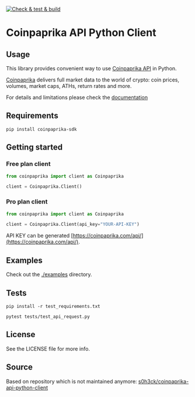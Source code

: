 [![Check & test & build](https://github.com/coinpaprika/coinpaprika-api-python-client/actions/workflows/main.yaml/badge.svg)](https://github.com/coinpaprika/coinpaprika-api-python-client/actions/workflows/main.yaml)

# Coinpaprika API Python Client

## Usage

This library provides convenient way to use [Coinpaprika API](https://api.coinpaprika.com/) in Python.

[Coinpaprika](https://coinpaprika.com/) delivers full market data to the world of crypto: coin prices, volumes, market caps, ATHs, return rates and more.

For details and limitations please check the [documentation](https://api.coinpaprika.com/)

## Requirements

```text
pip install coinpaprika-sdk
```

## Getting started

### Free plan client 
```python
from coinpaprika import client as Coinpaprika

client = Coinpaprika.Client()
```

### Pro plan client
```python
from coinpaprika import client as Coinpaprika

client = Coinpaprika.Client(api_key="YOUR-API-KEY")
```
API KEY can be generated [https://coinpaprika.com/api/](https://coinpaprika.com/api/).

## Examples
Check out the [./examples](./examples) directory.

## Tests

```test
pip install -r test_requirements.txt

pytest tests/test_api_request.py
```

## License
See the LICENSE file for more info.

## Source
Based on repository which is not maintained anymore: 
[s0h3ck/coinpaprika-api-python-client](https://github.com/s0h3ck/coinpaprika-api-python-client) 
